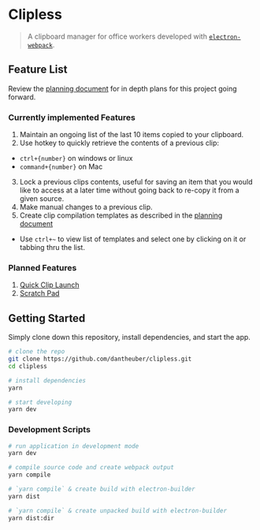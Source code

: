 # Clipless
> A clipboard manager for office workers developed with [`electron-webpack`](https://github.com/electron-userland/electron-webpack).

## Feature List
Review the [planning document](https://github.com/dantheuber/clipless/blob/master/PlanningDocument.md) for in depth plans for this project going forward.

### Currently implemented Features
1. Maintain an ongoing list of the last 10 items copied to your clipboard.
2. Use hotkey to quickly retrieve the contents of a previous clip:
  - `ctrl+{number}` on windows or linux
  - `command+{number}` on Mac
3. Lock a previous clips contents, useful for saving an item that you would like to access at a later time without going back to re-copy it from a given source.
4. Make manual changes to a previous clip.
5. Create clip compilation templates as described in the [planning document](https://github.com/dantheuber/clipless/blob/master/PlanningDocument.md#clip-compile-templates)
  - Use `ctrl+~` to view list of templates and select one by clicking on it or tabbing thru the list.

### Planned Features

1. [Quick Clip Launch](https://github.com/dantheuber/clipless/blob/master/PlanningDocument.md#quick-clip-launch)
2. [Scratch Pad](https://github.com/dantheuber/clipless/issues/27)

## Getting Started
Simply clone down this repository, install dependencies, and start the app.

```bash
# clone the repo
git clone https://github.com/dantheuber/clipless.git
cd clipless

# install dependencies
yarn

# start developing
yarn dev
```

### Development Scripts
```bash
# run application in development mode
yarn dev

# compile source code and create webpack output
yarn compile

# `yarn compile` & create build with electron-builder
yarn dist

# `yarn compile` & create unpacked build with electron-builder
yarn dist:dir
```

